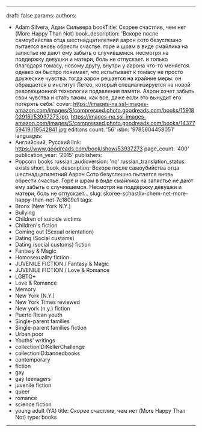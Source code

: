 ---
draft: false
params:
  authors:
  - Adam Silvera, Адам Сильвера
  bookTitle: Скорее счастлив, чем нет (More Happy Than Not)
  book_description: 'Вскоре после самоубийства отца шестнадцатилетний аарон сото безуспешно
    пытается вновь обрести счастье. горе и шрам в виде смайлика на запястье не дают
    ему забыть о случившемся. несмотря на поддержку девушки и матери, боль не отпускает.
    и только благодаря томасу, новому другу, внутри у аарона что-то меняется. однако
    он быстро понимает, что испытывает к томасу не просто дружеские чувства. тогда
    аарон решается на крайние меры: он обращается в институт Летео, который специализируется
    на новой революционной технологии подавления памяти. Аарон хочет забыть свои чувства
    и стать таким, как все, даже если это вынудит его потерять себя.'
  cover: https://images-na.ssl-images-amazon.com/images/S/compressed.photo.goodreads.com/books/1591802916i/53937273.jpg,
    https://images-na.ssl-images-amazon.com/images/S/compressed.photo.goodreads.com/books/1437759419i/19542841.jpg
  editions count: '56'
  isbn: '9785604458051'
  languages:
  - Английский, Русский
  link: https://www.goodreads.com/book/show/53937273
  page_count: '400'
  publication_year: '2015'
  publishers:
  - Popcorn books
  russian_audioversion: 'no'
  russian_translation_status: exists
  short_book_description: Вскоре после самоубийства отца шестнадцатилетний Аарон Сото
    безуспешно пытается вновь обрести счастье. Горе и шрам в виде смайлика на запястье
    не дают ему забыть о случившемся. Несмотря на поддержку девушки и матери, боль
    не отпускает...
  slug: skoree-schastliv-chem-net-more-happy-than-not-7c1809e1
  tags:
  - Bronx (New York N.Y.)
  - Bullying
  - Children of suicide victims
  - Children's fiction
  - Coming out (Sexual orientation)
  - Dating (Social customs)
  - Dating (social customs) fiction
  - Fantasy & Magic
  - Homosexuality fiction
  - JUVENILE FICTION / Fantasy & Magic
  - JUVENILE FICTION / Love & Romance
  - LGBTQ+
  - Love & Romance
  - Memory
  - New York (N.Y.)
  - New York Times reviewed
  - New york (n.y.) fiction
  - Puerto Rican youth
  - Single-parent families
  - Single-parent families fiction
  - Urban poor
  - Youths' writings
  - collectionID:KellerChallenge
  - collectionID:bannedbooks
  - contemporary
  - fiction
  - gay
  - gay teenagers
  - juvenile fiction
  - queer
  - romance
  - science fiction
  - young adult (YA)
title: Скорее счастлив, чем нет (More Happy Than Not)
type: books
------
